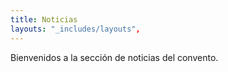 ```yaml
---
title: Noticias
layouts: "_includes/layouts",
---
```


Bienvenidos a la sección de noticias del convento.
